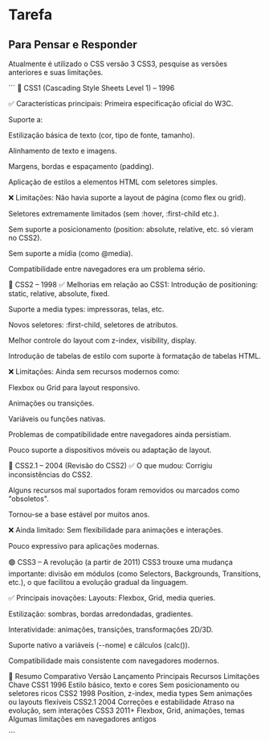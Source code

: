 # Tarefa

## Para Pensar e Responder

Atualmente é utilizado o CSS versão 3 CSS3, pesquise as versões anteriores e suas limitações.


´´´
🧾 CSS1 (Cascading Style Sheets Level 1) – 1996

✅ Características principais:
Primeira especificação oficial do W3C.

Suporte a:

Estilização básica de texto (cor, tipo de fonte, tamanho).

Alinhamento de texto e imagens.

Margens, bordas e espaçamento (padding).

Aplicação de estilos a elementos HTML com seletores simples.

❌ Limitações:
Não havia suporte a layout de página (como flex ou grid).

Seletores extremamente limitados (sem :hover, :first-child etc.).

Sem suporte a posicionamento (position: absolute, relative, etc. só vieram no CSS2).

Sem suporte a mídia (como @media).

Compatibilidade entre navegadores era um problema sério.

🧾 CSS2 – 1998
✅ Melhorias em relação ao CSS1:
Introdução de positioning: static, relative, absolute, fixed.

Suporte a media types: impressoras, telas, etc.

Novos seletores: :first-child, seletores de atributos.

Melhor controle do layout com z-index, visibility, display.

Introdução de tabelas de estilo com suporte à formatação de tabelas HTML.

❌ Limitações:
Ainda sem recursos modernos como:

Flexbox ou Grid para layout responsivo.

Animações ou transições.

Variáveis ou funções nativas.

Problemas de compatibilidade entre navegadores ainda persistiam.

Pouco suporte a dispositivos móveis ou adaptação de layout.

🧾 CSS2.1 – 2004 (Revisão do CSS2)
✅ O que mudou:
Corrigiu inconsistências do CSS2.

Alguns recursos mal suportados foram removidos ou marcados como "obsoletos".

Tornou-se a base estável por muitos anos.

❌ Ainda limitado:
Sem flexibilidade para animações e interações.

Pouco expressivo para aplicações modernas.

🟢 CSS3 – A revolução (a partir de 2011)
CSS3 trouxe uma mudança importante: divisão em módulos (como Selectors, Backgrounds, Transitions, etc.), o que facilitou a evolução gradual da linguagem.

✅ Principais inovações:
Layouts: Flexbox, Grid, media queries.

Estilização: sombras, bordas arredondadas, gradientes.

Interatividade: animações, transições, transformações 2D/3D.

Suporte nativo a variáveis (--nome) e cálculos (calc()).

Compatibilidade mais consistente com navegadores modernos.

📌 Resumo Comparativo
Versão	Lançamento	Principais Recursos	Limitações Chave
CSS1	1996	Estilo básico, texto e cores	Sem posicionamento ou seletores ricos
CSS2	1998	Position, z-index, media types	Sem animações ou layouts flexíveis
CSS2.1	2004	Correções e estabilidade	Atraso na evolução, sem interações
CSS3	2011+	Flexbox, Grid, animações, temas	Algumas limitações em navegadores antigos

´´´